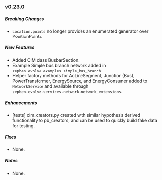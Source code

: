 ### v0.23.0

##### Breaking Changes
* `Location.points` no longer provides an enumerated generator over PositionPoints.

##### New Features
* Added CIM class BusbarSection.
* Example Simple bus branch network added in `zepben.evolve.examples.simple_bus_branch`.
* Helper factory methods for AcLineSegment, Junction (Bus), PowerTransformer, EnergySource, and EnergyConsumer added to `NetworkService` and available
through `zepben.evolve.services.network.network_extensions`.

##### Enhancements
* [tests] cim_creators.py created with similar hypothesis derived functionality to pb_creators, and can be used to quickly build fake data for testing.

##### Fixes
* None.

##### Notes
* None.
